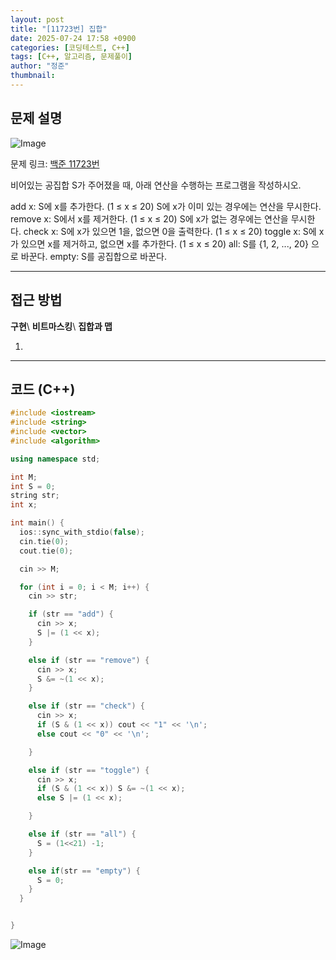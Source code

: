 ```yaml
---
layout: post
title: "[11723번] 집합"
date: 2025-07-24 17:58 +0900
categories: [코딩테스트, C++]
tags: [C++, 알고리즘, 문제풀이]
author: "정준"
thumbnail: 
---
```


## 문제 설명

![Image](https://github.com/user-attachments/assets/a6971434-47f1-4a2c-930b-cb6a9c4a1649)

문제 링크: [백준 11723번](https://www.acmicpc.net/problem/11723)

비어있는 공집합 S가 주어졌을 때, 아래 연산을 수행하는 프로그램을 작성하시오.

add x: S에 x를 추가한다. (1 ≤ x ≤ 20) S에 x가 이미 있는 경우에는 연산을 무시한다.
remove x: S에서 x를 제거한다. (1 ≤ x ≤ 20) S에 x가 없는 경우에는 연산을 무시한다.
check x: S에 x가 있으면 1을, 없으면 0을 출력한다. (1 ≤ x ≤ 20)
toggle x: S에 x가 있으면 x를 제거하고, 없으면 x를 추가한다. (1 ≤ x ≤ 20)
all: S를 {1, 2, ..., 20} 으로 바꾼다.
empty: S를 공집합으로 바꾼다.

---

## 접근 방법

**구현**\\
**비트마스킹**\\
**집합과 맵**

1. 

---

## 코드 (C++)

```cpp
#include <iostream>
#include <string>
#include <vector>
#include <algorithm>

using namespace std;

int M;
int S = 0;
string str;
int x;

int main() {
  ios::sync_with_stdio(false);
  cin.tie(0);
  cout.tie(0);

  cin >> M;

  for (int i = 0; i < M; i++) {
    cin >> str;

    if (str == "add") {
      cin >> x;
      S |= (1 << x);
    }

    else if (str == "remove") {
      cin >> x;
      S &= ~(1 << x);
    }

    else if (str == "check") {
      cin >> x;
      if (S & (1 << x)) cout << "1" << '\n';
      else cout << "0" << '\n';

    }

    else if (str == "toggle") {
      cin >> x;
      if (S & (1 << x)) S &= ~(1 << x);
      else S |= (1 << x);

    }

    else if (str == "all") {
      S = (1<<21) -1;
    }

    else if(str == "empty") {
      S = 0;
    }
  }


}

```

![Image](https://github.com/user-attachments/assets/40def535-2adf-4b6f-8cba-c7e7b3c9bf7c)